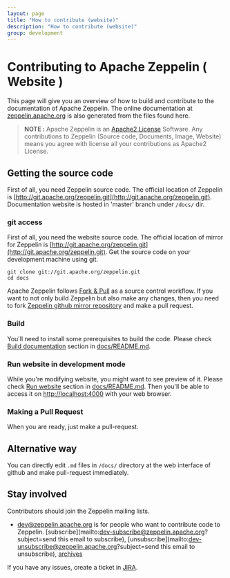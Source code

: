 ```yaml
---
layout: page
title: "How to contribute (website)"
description: "How to contribute (website)"
group: development
---
```


# Contributing to Apache Zeppelin ( Website )

<div id="toc"></div>


This page will give you an overview of how to build and contribute to the documentation of Apache Zeppelin.
The online documentation at [zeppelin.apache.org](https://zeppelin.apache.org/docs/latest/) is also generated from the files found here.

> **NOTE :** Apache Zeppelin is an [Apache2 License](http://www.apache.org/licenses/LICENSE-2.0.html) Software.
Any contributions to Zeppelin (Source code, Documents, Image, Website) means you agree with license all your contributions as Apache2 License.

## Getting the source code
First of all, you need Zeppelin source code. The official location of Zeppelin is [http://git.apache.org/zeppelin.git](http://git.apache.org/zeppelin.git).
Documentation website is hosted in 'master' branch under `/docs/` dir.

### git access

First of all, you need the website source code. The official location of mirror for Zeppelin is [http://git.apache.org/zeppelin.git](http://git.apache.org/zeppelin.git).
Get the source code on your development machine using git.

```
git clone git://git.apache.org/zeppelin.git
cd docs
```
Apache Zeppelin follows [Fork & Pull](https://github.com/sevntu-checkstyle/sevntu.checkstyle/wiki/Development-workflow-with-Git:-Fork,-Branching,-Commits,-and-Pull-Request) as a source control workflow.
If you want to not only build Zeppelin but also make any changes, then you need to fork [Zeppelin github mirror repository](https://github.com/apache/zeppelin) and make a pull request.

### Build

You'll need to install some prerequisites to build the code. Please check [Build documentation](https://github.com/apache/zeppelin/blob/master/docs/README.md#build-documentation) section in [docs/README.md](https://github.com/apache/zeppelin/blob/master/docs/README.md).

### Run website in development mode

While you're modifying website, you might want to see preview of it. Please check [Run website](https://github.com/apache/zeppelin/blob/master/docs/README.md#run-website) section in [docs/README.md](https://github.com/apache/zeppelin/blob/master/docs/README.md).
Then you'll be able to access it on [http://localhost:4000](http://localhost:4000) with your web browser.

### Making a Pull Request

When you are ready, just make a pull-request.


## Alternative way

You can directly edit `.md` files in `/docs/` directory at the web interface of github and make pull-request immediately.

## Stay involved
Contributors should join the Zeppelin mailing lists.

* [dev@zeppelin.apache.org](http://mail-archives.apache.org/mod_mbox/zeppelin-dev/) is for people who want to contribute code to Zeppelin. [subscribe](mailto:dev-subscribe@zeppelin.apache.org?subject=send this email to subscribe), [unsubscribe](mailto:dev-unsubscribe@zeppelin.apache.org?subject=send this email to unsubscribe), [archives](http://mail-archives.apache.org/mod_mbox/zeppelin-dev/)

If you have any issues, create a ticket in [JIRA](https://issues.apache.org/jira/browse/ZEPPELIN).
